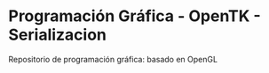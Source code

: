 # Programación Gráfica - OpenTK - Serializacion

Repositorio de programación gráfica: basado en OpenGL

